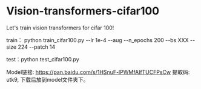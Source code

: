 # Vision-transformers-cifar100
Let's train vision transformers for cifar 100! 





train： python train_cifar100.py --lr 1e-4 --aug --n_epochs 200  --bs XXX  --size 224 --patch 14

test：python test_cifar100.py

Model链接: https://pan.baidu.com/s/1HSnuF-lPWMfAlfTUCFPsCw 提取码: utk9, 下载后放到model文件夹下。